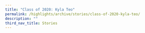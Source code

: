 ```yaml
---
title: "Class of 2020: Kyla Teo"
permalink: /highlights/archive/stories/class-of-2020-kyla-teo/
description: ""
third_nav_title: Stories
---
```

